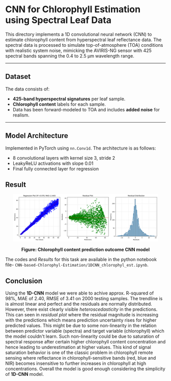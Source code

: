 # CNN for Chlorophyll Estimation using Spectral Leaf Data

This directory implements a  1D convolutional neural network (CNN) to estimate chlorophyll content from hyperspectral leaf reflectance data. The spectral data is processed to simulate top-of-atmosphere (TOA) conditions with realistic system noise, mimicking the AVIRIS-NG sensor with 425 spectral bands spanning the 0.4 to 2.5 µm wavelength range.

---

## Dataset

The data consists of:

- **425-band hyperspectral signatures** per leaf sample.
- **Chlorophyll content** labels for each sample.
- Data has been forward-modeled to TOA and includes **added noise** for realism.

---

## Model Architecture

Implemented in PyTorch using `nn.Conv1d`. The architecture is as follows:

- 8 convolutional layers with kernel size 3, stride 2
- LeakyReLU activations with slope 0.01
- Final fully connected layer for regression

## Result

<p align="center">
  <img src="./output.png" alt="model_output" width="90%"/>
</p>
<p align="center"><strong>Figure: Chlorophyll content prediction outcome CNN model</strong></p>

The codes and *Results* for this task are available in the python notebook file- `CNN-based-Chlorophyl-Estimation/1DCNN_chlorophyl_est.ipynb`.

## Conclusion

Using the **1D-CNN** model we were able to achive approx. R-squared of 98%, MAE of 2.40, RMSE of 3.41 on 2000 testing samples. The trendline is is almost linear and perfect and the residuals are normally distributed. However, there exist clearly visible *heteroscedasticity* in the predictions. This can seen in *residual plot* where the residual magnitude is increasing with the predictions which means prediction uncertainty rises for higher predicted values. This might be due to some non-linearity in the relation between predictor variable (spectra) and target variable (chlorophyll) which the model couldn't learn. Such non-linearity could be due to saturation of spectral response after certain higher chlorophyll content concentration and hence leading to underestimation at higher values. This kind of signal saturation behavior is one of the classic problem in chlorophyll remote sensing where reflectance in chlorophyll-sensitive bands (red, blue and NIR) becomes insensitive to further increases in chlorophyll at high concentrations. Overall the model is good enough considering the simplicity of **1D-CNN** model.